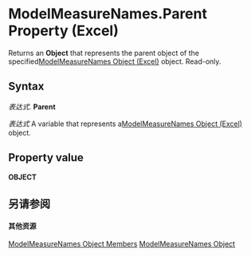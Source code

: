 
# ModelMeasureNames.Parent Property (Excel)

Returns an  **Object** that represents the parent object of the specified[ModelMeasureNames Object (Excel)](a4675c29-6c0d-a2fa-3428-280296f4cb59.md) object. Read-only.


## Syntax

 _表达式_. **Parent**

 _表达式_ A variable that represents a[ModelMeasureNames Object (Excel)](a4675c29-6c0d-a2fa-3428-280296f4cb59.md) object.


## Property value

 **OBJECT**


## 另请参阅


#### 其他资源


[ModelMeasureNames Object Members](http://msdn.microsoft.com/library/afe6837c-ee65-0c99-b77e-8c1219272bda%28Office.15%29.aspx)
[ModelMeasureNames Object](a4675c29-6c0d-a2fa-3428-280296f4cb59.md)